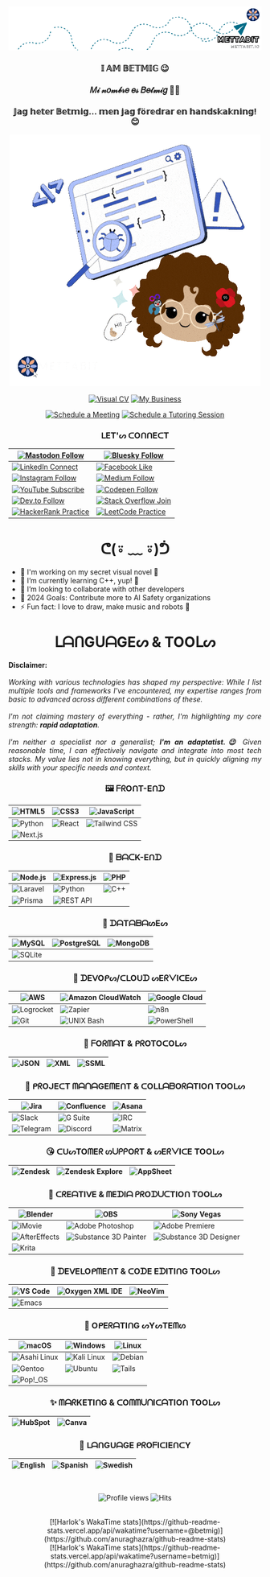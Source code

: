 <div align="center">
  
![Greetings](https://github.com/betmig/betmig/raw/main/hola-github.gif)

</div>

<h3 align="center">𝕀 𝔸𝕄 𝔹𝔼𝕋𝕄𝕀𝔾 😉</h3>

<h3 align="center">𝑀𝒾 𝓃𝑜𝓂𝒷𝓇𝑒 𝑒𝓈 𝐵𝑒𝓉𝓂𝒾𝑔 💅🏽</h3>

<h3 align="center">𝕁𝕒𝕘 𝕙𝕖𝕥𝕖𝕣 𝔹𝕖𝕥𝕞𝕚𝕘... 𝕞𝕖𝕟 𝕛𝕒𝕘 𝕗ö𝕣𝕖𝕕𝕣𝕒𝕣 𝕖𝕟 𝕙𝕒𝕟𝕕𝕤𝕜𝕒𝕜𝕟𝕚𝕟𝕘! 😊</h3>

<div align="center">

![Cute Image of Myself](https://github.com/betmig/betmig/raw/main/ezgif-4-e27989680b.gif)

[![Visual CV](https://img.shields.io/website?label=Visual%20Resume%20/%20CV%20-%20betmig.link&style=for-the-badge&url=https%3A%2F%2Fbetmig.dev&color=9fb3ee)](https://betmig.link)
[![My Business](https://img.shields.io/website?label=Mettabit.io%20-%20My%20Engineering%20Consultancy%20Firm&style=for-the-badge&url=https%3A%2F%2Fbetmig.dev&color=ffa680)](https://mettabit.io)

[![Schedule a Meeting](https://img.shields.io/badge/Schedule%20a%20Meeting-002453?style=for-the-badge&logo=tidycal&logoColor=white)](https://tidycal.com/betmig)
[![Schedule a Tutoring Session](https://img.shields.io/badge/Schedule%20a%20Tutoring%20Session-002453?style=for-the-badge&logo=tidycal&logoColor=white)](https://tidycal.com/betmig)

</div>

<h3 align="center"> ᒪET'ᔕ ᑕOᑎᑎEᑕT </h3>

<div align="center">

| [![Mastodon Follow](https://img.shields.io/badge/Mastodon-follow-9fb3ee?style=for-the-badge&logo=mastodon&logoColor=white)](https://mastodon.social/@betmig) | [![Bluesky Follow](https://img.shields.io/badge/Bluesky-follow-ffa680?style=for-the-badge&logo=bluesky&logoColor=white)](https://bsky.app/profile/betmig.bsky.social) |
|---|---|
| [![LinkedIn Connect](https://img.shields.io/badge/LinkedIn-connect-002453?style=for-the-badge&logo=linkedin&logoColor=white)](https://linkedin.com/in/betmig) | [![Facebook Like](https://img.shields.io/badge/Facebook-connect-9fb3ee?style=for-the-badge&logo=facebook&logoColor=white)](https://fb.com/betmig.dev) |
| [![Instagram Follow](https://img.shields.io/badge/Instagram-follow-ffa680?style=for-the-badge&logo=instagram&logoColor=white)](https://instagram.com/betmiglink) | [![Medium Follow](https://img.shields.io/badge/Medium-follow-002453?style=for-the-badge&logo=medium&logoColor=white)](https://medium.com/@betmig.dev) |
| [![YouTube Subscribe](https://img.shields.io/badge/YouTube-subscribe-9fb3ee?style=for-the-badge&logo=youtube&logoColor=white)](https://www.youtube.com/channel/UC8CnNHm3VQ9v_ZNsUXfJ2JA) | [![Codepen Follow](https://img.shields.io/badge/Codepen-follow-ffa680?style=for-the-badge&logo=codepen&logoColor=white)](https://codepen.io/betmig) |
| [![Dev.to Follow](https://img.shields.io/badge/Dev.to-follow-002453?style=for-the-badge&logo=dev.to&logoColor=white)](https://dev.to/betmig) | [![Stack Overflow Join](https://img.shields.io/badge/Stack%20Overflow-connect-9fb3ee?style=for-the-badge&logo=stackoverflow&logoColor=white)](https://stackoverflow.com/users/15329711/betmig) |
| [![HackerRank Practice](https://img.shields.io/badge/HackerRank-follow-ffa680?style=for-the-badge&logo=hackerrank&logoColor=white)](https://www.hackerrank.com/betmig) | [![LeetCode Practice](https://img.shields.io/badge/LeetCode-follow-002453?style=for-the-badge&logo=leetcode&logoColor=white)](https://www.leetcode.com/betmig) |

</div>

<h1 align="center"> ᕦ(⍤ ﹏ ⍤)ᕥ </h1>

- 🔭 I'm working on my secret visual novel 👀
- 🌱 I’m currently learning C++, yup! 🤣
- 👯 I’m looking to collaborate with other developers
- 🥅 2024 Goals: Contribute more to AI Safety organizations
- ⚡ Fun fact: I love to draw, make music and robots 🤖

<h1 align="center"> ᒪᗩᑎGᑌᗩGEᔕ & TOOᒪᔕ </h1>

<div align="justify"> <b>Disclaimer:</b><br><br> <i>Working with various technologies has shaped my perspective: While I list multiple tools and frameworks I've encountered, my expertise ranges from basic to advanced across different combinations of these. <br><br> I'm not claiming mastery of everything - rather, I'm highlighting my core strength: <b>rapid adaptation</b>. <br><br> I'm neither a specialist nor a generalist; <b>I'm an adaptatist.😉</b> Given reasonable time, I can effectively navigate and integrate into most tech stacks. My value lies not in knowing everything, but in quickly aligning my skills with your specific needs and context. </i></div>

<h3 align="center"> 🖼️ ᖴᖇOᑎT-Eᑎᗪ </h3>

<div align="center">
  
| ![HTML5](https://img.shields.io/badge/HTML5-E34F26?style=flat-square&logo=html5&logoColor=white) | ![CSS3](https://img.shields.io/badge/CSS3-1572B6?style=flat-square&logo=css3&logoColor=white) | ![JavaScript](https://img.shields.io/badge/JavaScript-F7DF1E?style=flat-square&logo=javascript&logoColor=black) |
|---|---|---|
| ![Python](https://img.shields.io/badge/Python-3776AB?style=flat-square&logo=python&logoColor=white) | ![React](https://img.shields.io/badge/React-61DAFB?style=flat-square&logo=react&logoColor=black) | ![Tailwind CSS](https://img.shields.io/badge/Tailwind_CSS-06B6D4?style=flat-square&logo=tailwind-css&logoColor=white) |
| ![Next.js](https://img.shields.io/badge/Next.js-000000?style=flat-square&logo=next.js&logoColor=white) | | |

</div>

<h3 align="center"> 🍑 ᗷᗩᑕK-Eᑎᗪ </h3>
<div align="center">
  
| ![Node.js](https://img.shields.io/badge/Node.js-339933?style=flat-square&logo=node.js&logoColor=white) | ![Express.js](https://img.shields.io/badge/Express.js-000000?style=flat-square&logo=express&logoColor=white) | ![PHP](https://img.shields.io/badge/PHP-777bb4?style=flat-square&logo=php&logoColor=white) |
|---|---|---|
| ![Laravel](https://img.shields.io/badge/Laravel-ff2d20?style=flat-square&logo=laravel&logoColor=white) | ![Python](https://img.shields.io/badge/Python-3776AB?style=flat-square&logo=python&logoColor=white) | ![C++](https://img.shields.io/badge/C++-00599C?style=flat-square&logo=c%2B%2B&logoColor=white) |
| ![Prisma](https://img.shields.io/badge/Prisma-2D3748?style=flat-square&logo=prisma&logoColor=white) | ![REST API](https://img.shields.io/badge/REST_API-02569B?style=flat-square&logo=rest-api&logoColor=white) | |

</div>

<h3 align="center"> 🏢 ᗪᗩTᗩᗷᗩᔕEᔕ </h3>
<div align="center">
  
| ![MySQL](https://img.shields.io/badge/MySQL-4479a1?style=flat-square&logo=mysql&logoColor=white) | ![PostgreSQL](https://img.shields.io/badge/PostgreSQL-336791?style=flat-square&logo=postgresql&logoColor=white) | ![MongoDB](https://img.shields.io/badge/MongoDB-47a248?style=flat-square&logo=mongodb&logoColor=white) |
|---|---|---|
| ![SQLite](https://img.shields.io/badge/SQLite-003b57?style=flat-square&logo=sqlite&logoColor=white) | | |

</div>

<h3 align="center"> 📡 ᗪEᐯOᑭᔕ/ᑕᒪOᑌᗪ ᔕEᖇᐯIᑕEᔕ </h3>
<div align="center">
  
| ![AWS](https://img.shields.io/badge/AWS-FF9900?style=flat-square&logo=amazon-aws&logoColor=white) | ![Amazon CloudWatch](https://img.shields.io/badge/Amazon_CloudWatch-FF4F8B?style=flat-square&logo=amazon-cloudwatch&logoColor=white) | ![Google Cloud](https://img.shields.io/badge/Google_Cloud-4285F4?style=flat-square&logo=google-cloud&logoColor=white) |
|---|---|---|
| ![Logrocket](https://img.shields.io/badge/Logrocket-1E1E1E?style=flat-square&logo=logrocket&logoColor=white) | ![Zapier](https://img.shields.io/badge/Zapier-FF4A00?style=flat-square&logo=zapier&logoColor=white) | ![n8n](https://img.shields.io/badge/n8n-0B5EAB?style=flat-square&logo=n8n&logoColor=white) |
| ![Git](https://img.shields.io/badge/Git-F05032?style=flat-square&logo=git&logoColor=white) | ![UNIX Bash](https://img.shields.io/badge/UNIX_Bash-4EAA25?style=flat-square&logo=gnu-bash&logoColor=white) | ![PowerShell](https://img.shields.io/badge/PowerShell-5391FE?style=flat-square&logo=powershell&logoColor=white) |

</div>

<h3 align="center"> 🩼 ᖴOᖇᗰᗩT & ᑭᖇOTOᑕOᒪᔕ </h3>
<div align="center">
  
| ![JSON](https://img.shields.io/badge/JSON-000000?style=flat-square&logo=json&logoColor=white) | ![XML](https://img.shields.io/badge/XML-8A2BE2?style=flat-square&logo=xml&logoColor=white) | ![SSML](https://img.shields.io/badge/SSML-FF69B4?style=flat-square&logo=ssml&logoColor=white) |
|---|---|---|

</div>

<h3 align="center"> 🚀 ᑭᖇOᒍEᑕT ᗰᗩᑎᗩGEᗰEᑎT  & ᑕOᒪᒪᗩᗷOᖇᗩTIOᑎ TOOᒪᔕ </h3>
<div align="center">
  
| ![Jira](https://img.shields.io/badge/Jira-0052CC?style=flat-square&logo=jira&logoColor=white) | ![Confluence](https://img.shields.io/badge/Confluence-172B4D?style=flat-square&logo=confluence&logoColor=white) | ![Asana](https://img.shields.io/badge/Asana-FF3D00?style=flat-square&logo=asana&logoColor=white) |
|---|---|---|
| ![Slack](https://img.shields.io/badge/Slack-4A154B?style=flat-square&logo=slack&logoColor=white) | ![G Suite](https://img.shields.io/badge/G_Suite-4285F4?style=flat-square&logo=google&logoColor=white) | ![IRC](https://img.shields.io/badge/IRC-1E90FF?style=flat-square&logo=irc&logoColor=white) |
| ![Telegram](https://img.shields.io/badge/Telegram-2CA5E0?style=flat-square&logo=telegram&logoColor=white) | ![Discord](https://img.shields.io/badge/Discord-5865F2?style=flat-square&logo=discord&logoColor=white) | ![Matrix](https://img.shields.io/badge/Matrix-000000?style=flat-square&logo=matrix&logoColor=white) |

</div>

<h3 align="center"> 😘 ᑕᑌᔕTOᗰEᖇ ᔕᑌᑭᑭOᖇT  & ᔕEᖇᐯIᑕE TOOᒪᔕ </h3>
<div align="center">
  
| ![Zendesk](https://img.shields.io/badge/Zendesk-03363D?style=flat-square&logo=zendesk&logoColor=white) | ![Zendesk Explore](https://img.shields.io/badge/Zendesk_Explore-03363D?style=flat-square&logo=zendesk&logoColor=white) | ![AppSheet](https://img.shields.io/badge/AppSheet-34A853?style=flat-square&logo=appsheet&logoColor=white) |
|---|---|---|

</div>

<h3 align="center"> 🎨 ᑕᖇEᗩTIᐯE  & ᗰEᗪIᗩ ᑭᖇOᗪᑌᑕTIOᑎ TOOᒪᔕ </h3>
<div align="center">
  
| ![Blender](https://img.shields.io/badge/Blender-F5792A?style=flat-square&logo=blender&logoColor=white) | ![OBS](https://img.shields.io/badge/OBS-302E31?style=flat-square&logo=obs-studio&logoColor=white) | ![Sony Vegas](https://img.shields.io/badge/Sony_Vegas-FF0000?style=flat-square&logo=vegas&logoColor=white) |
|---|---|---|
| ![iMovie](https://img.shields.io/badge/iMovie-4B5EAB?style=flat-square&logo=imovie&logoColor=white) | ![Adobe Photoshop](https://img.shields.io/badge/Photoshop-31A8FF?style=flat-square&logo=adobe-photoshop&logoColor=white) | ![Adobe Premiere](https://img.shields.io/badge/Premiere-9999FF?style=flat-square&logo=adobe-premiere-pro&logoColor=white) |
| ![AfterEffects](https://img.shields.io/badge/AfterEffects-9999FF?style=flat-square&logo=adobe-after-effects&logoColor=white) | ![Substance 3D Painter](https://img.shields.io/badge/Substance_3D_Painter-FB070F?style=flat-square&logo=adobe&logoColor=white) | ![Substance 3D Designer](https://img.shields.io/badge/Substance_3D_Designer-FB070F?style=flat-square&logo=adobe&logoColor=white) |
| ![Krita](https://img.shields.io/badge/Krita-3BABFF?style=flat-square&logo=krita&logoColor=white) | | |

</div>

<h3 align="center"> 🧩 ᗪEᐯEᒪOᑭᗰEᑎT  & ᑕOᗪE EᗪITIᑎG TOOᒪᔕ </h3>
<div align="center">
  
| ![VS Code](https://img.shields.io/badge/VS_Code-007ACC?style=flat-square&logo=visual-studio-code&logoColor=white) | ![Oxygen XML IDE](https://img.shields.io/badge/Oxygen_XML_IDE-3A9BDD?style=flat-square&logo=oxygen&logoColor=white) | ![NeoVim](https://img.shields.io/badge/NeoVim-57A143?style=flat-square&logo=neovim&logoColor=white) |
|---|---|---|
| ![Emacs](https://img.shields.io/badge/Emacs-7F5AB6?style=flat-square&logo=gnu-emacs&logoColor=white) | | |


</div>

<h3 align="center"> 🗿 OᑭEᖇᗩTIᑎG ᔕYᔕTEᗰᔕ </h3>
<div align="center">
  
| ![macOS](https://img.shields.io/badge/macOS-000000?style=flat-square&logo=apple&logoColor=white) | ![Windows](https://img.shields.io/badge/Windows-0078D6?style=flat-square&logo=windows&logoColor=white) | ![Linux](https://img.shields.io/badge/Linux-FCC624?style=flat-square&logo=linux&logoColor=black) |
|---|---|---|
| ![Asahi Linux](https://img.shields.io/badge/Asahi_Linux-FF5733?style=flat-square&logo=linux&logoColor=white) | ![Kali Linux](https://img.shields.io/badge/Kali_Linux-557C94?style=flat-square&logo=linux&logoColor=white) | ![Debian](https://img.shields.io/badge/Debian-A81D33?style=flat-square&logo=debian&logoColor=white) |
| ![Gentoo](https://img.shields.io/badge/Gentoo-54487A?style=flat-square&logo=gentoo&logoColor=white) | ![Ubuntu](https://img.shields.io/badge/Ubuntu-E95420?style=flat-square&logo=ubuntu&logoColor=white) | ![Tails](https://img.shields.io/badge/Tails-56347C?style=flat-square&logo=tails&logoColor=white) |
| ![Pop!_OS](https://img.shields.io/badge/Pop!__OS-48B9C7?style=flat-square&logo=pop!_os&logoColor=white) | | |

</div>

<h3 align="center"> ✨ ᗰᗩᖇKETIᑎG  & ᑕOᗰᗰᑌᑎIᑕᗩTIOᑎ TOOᒪᔕ </h3>
<div align="center">
  

| ![HubSpot](https://img.shields.io/badge/HubSpot-FF7A59?style=flat-square&logo=hubspot&logoColor=white) | ![Canva](https://img.shields.io/badge/Canva-00C4CC?style=flat-square&logo=canva&logoColor=white) |
|---|---|

</div>

<h3 align="center"> 🙊 ᒪᗩᑎGᑌᗩGE ᑭᖇOᖴIᑕIEᑎᑕY </h3>
<div align="center">
  
| ![English](https://img.shields.io/badge/English-English-007ACC?style=flat-square&logo=language&logoColor=white&label=%F0%9F%87%BA%F0%9F%87%B8) | ![Spanish](https://img.shields.io/badge/Spanish-Español-FF7A59?style=flat-square&logo=language&logoColor=white&label=%F0%9F%87%AA%F0%9F%87%B8) | ![Swedish](https://img.shields.io/badge/Swedish-Svenska-005BAC?style=flat-square&logo=language&logoColor=white&label=%F0%9F%87%B8%F0%9F%87%AA) |
|---|---|---|

</div>

[website]: https://betmig.link
[twitter]: https://twitter.com/Betmig
[youtube]: https://www.youtube.com/channel/UC8CnNHm3VQ9v_ZNsUXfJ2JA
[instagram]: https://instagram.com/betmiglink
[linkedin]: https://www.linkedin.com/in/betmig/

<br>

<div align="center">

![Profile views](https://komarev.com/ghpvc/?username=betmig&color=blue)
![Hits](https://hits.seeyoufarm.com/api/count/incr/badge.svg?url=https://github.com/betmig/betmig&title=Hits)

<br>
[![Harlok's WakaTime stats](https://github-readme-stats.vercel.app/api/wakatime?username=@betmig)](https://github.com/anuraghazra/github-readme-stats)
<br>
[![Harlok's WakaTime stats](https://github-readme-stats.vercel.app/api/wakatime?username=betmig)](https://github.com/anuraghazra/github-readme-stats)

</div>


